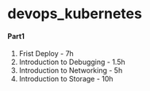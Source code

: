 # devops_kubernetes

#### Part1 
1. Frist Deploy - 7h
2. Introduction to Debugging - 1.5h
3. Introduction to Networking - 5h
4. Introduction to Storage - 10h
